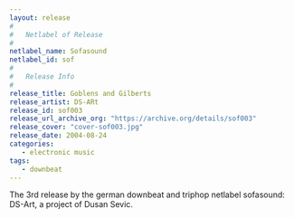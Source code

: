```yaml
---
layout: release
#
#   Netlabel of Release
#
netlabel_name: Sofasound
netlabel_id: sof
#
#   Release Info
#
release_title: Goblens and Gilberts
release_artist: DS-ARt
release_id: sof003
release_url_archive_org: "https://archive.org/details/sof003"
release_cover: "cover-sof003.jpg"
release_date: 2004-08-24
categories:
   - electronic music
tags:
   - downbeat
---
```

The 3rd release by the german downbeat and triphop netlabel sofasound: DS-Art, a project of Dusan Sevic.

